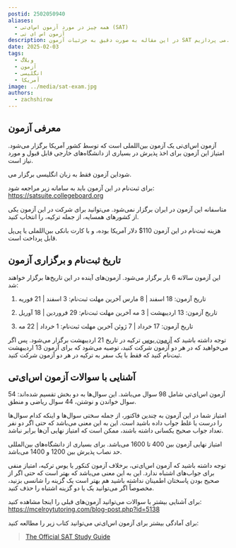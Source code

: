 ```yaml
---
postid: 2502050940
aliases:
  - همه چیز در مورد آزمون اس‌ای‌تی (SAT)
  - آزمون اس ای تی
description: در این مقاله به صورت دقیق به جزئیات آزمون SAT می پردازیم.
date: 2025-02-03
tags:
  - وبلاگ
  - آزمون
  - انگلیسی
  - آمریکا
image: ../media/sat-exam.jpg
authors:
  - zachshirow
---
```



## معرفی آزمون

آزمون اس‌ای‌تی یک آزمون بین‌اللملی است که توسط کشور آمریکا برگزار می‌شود. امتیاز این آزمون برای اخذ پذیرش در بسیاری از دانشگاه‌های خارجی قابل قبول و مورد نیاز است. 

این آزمون فقط به زبان انگلیسی برگزار می‎‌شود.

برای ثبت‌نام در این آزمون باید به سامانه زیر مراجعه شود:
https://satsuite.collegeboard.org

متاسفانه این آزمون در ایران برگزار نمی‌شود. می‌توانید برای شرکت در این آزمون یکی از کشورهای همسایه، از جمله ترکیه، را انتخاب کنید.

هزینه ثبت‌نام در این آزمون 110$ دلار آمریکا بوده، و با کارت بانکی بین‌اللملی یا پی‌پل قابل پرداخت است. 

## تاریخ ثبت‌نام و برگزاری آزمون

 این آزمون سالانه 6 بار برگزار می‌شود. آزمون‌های آینده در این تاریخ‌ها برگزار خواهند شد:

1. تاریخ آزمون: 18 اسفند | 8 مارس
   آخرین مهلت ثبت‌نام: 3 اسفند | 21 فوریه

2. تاریخ آزمون: 13 اردیبهشت | 3 مه
   آخرین مهلت ثبت‌نام: 29 فروردین | 18 آوریل

3. تاریخ آزمون: 17 خرداد | 7 ژوئن
   آخرین مهلت ثبت‌نام: 1 خرداد | 22 مه

توجه داشته باشید که  [آزمون یوس](yos-exam.md) ترکیه در تاریخ 21 اردیبهشت برگزار می‌شود. پس اگر می‌خواهید که در هر دو آزمون شرکت کنید، توصیه می‌شود که برای آزمون 13 اردیبهشت ثبت‌نام کنید که فقط با یک سفر به ترکیه در هر دو آزمون شرکت کنید.

## آشنایی با سوالات آزمون اس‌ای‌تی

آزمون اس‌ای‌تی شامل 98 سوال می‌باشد. این سوال‌ها به دو بخش تقسیم شده‌اند: 54 سوال خواندن و نوشتن، 44 سوال ریاضی و منطق.

امتیاز شما در این آزمون به چندین فاکتور، از جمله سختی سوال‌ها و اینکه کدام سوال‌ها را درست یا غلط جواب داده باشید است. این به این معنی می‌باشد که حتی اگر دو نفر تعداد جواب صحیح یکسانی داشته باشند، ممکن است که امتیاز نهایی آن‌ها برابر نباشد. 

امتیاز نهایی آزمون بین 400 تا 1600 می‌باشد. برای بسیاری از دانشگاه‌های بین‌المللی حد نصاب پذیرش بین 1200 و 1400 می‌باشد. 

توجه داشته باشید که آزمون اس‌ای‌تی، برخلاف آزمون کنکور یا یوس ترکیه، امتیاز منفی برای جواب‌های اشتباه ندارد. این به این معنی می‌باشد که بهتر است که حتی اگر از صحیح بودن پاسختان اطمینان نداشته باشید هم بهتر است یک گزینه را شانسی بزنید، مخصوصاً اگر می‌توانید یک یا دو گزینه اشتباه را حذف کنید.

برای آشنایی بیشتر با سوالات می‌توانید آزمون‌های قبلی را اینجا مشاهده کنید:
https://mcelroytutoring.com/blog-post.php?id=5138

برای آمادگی بیشتر برای آزمون اس‌ای‌تی می‌توانید کتاب زیر را مطالعه کنید:

> [The Official SAT Study Guide](https://files.daynetcafe.ir/media/2501251401/The%20Official%20SAT%20Study%20Guide.pdf)